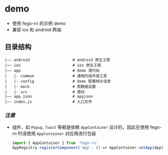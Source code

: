 # demo
- 使用 fego-rn 的示例 demo
- 兼容 ios 和 android 两端


## 目录结构

```
|—— android                   # android 原生工程
|—— ios                       # ios 原生工程
|—— app                       # demo 源代码
|	|- common                 # 通用的组件或工具
|	|- config                 # demo 配置相关信息
|	|- mock                   # 假数据设置
|	|- src                    # 源码
|—— app.json                  # appjson
|—— index.js                  # 入口文件
```

### *注意*
- 组件，如 `Popup`, `Toast` 等都是依赖 `AppContainer` 设计的，因此在使用 fego-rn 时请使用 `AppContainer` 对应用进行包装
	```js
	import { AppContainer } from 'fego-rn'
	AppRegistry.registerComponent('App', () => AppContainer.setApp(App) )
	```
